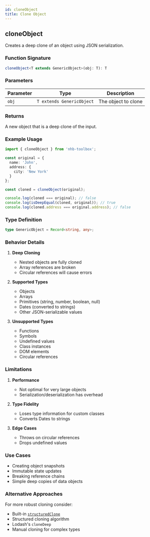 ```yaml
---
id: cloneObject  
title: Clone Object  
---
```


## cloneObject

Creates a deep clone of an object using JSON serialization.

### Function Signature

```typescript
cloneObject<T extends GenericObject>(obj: T): T
```

### Parameters

| Parameter | Type                      | Description         |
| --------- | ------------------------- | ------------------- |
| `obj`     | `T extends GenericObject` | The object to clone |

### Returns

A new object that is a deep clone of the input.

### Example Usage

```typescript
import { cloneObject } from 'nhb-toolbox';

const original = { 
  name: 'John',
  address: {
    city: 'New York'
  }
};

const cloned = cloneObject(original);

console.log(cloned === original); // false
console.log(isDeepEqual(cloned, original)); // true
console.log(cloned.address === original.address); // false
```

### Type Definition

```typescript
type GenericObject = Record<string, any>;
```

### Behavior Details

1. **Deep Cloning**
   - Nested objects are fully cloned
   - Array references are broken
   - Circular references will cause errors

2. **Supported Types**
   - Objects
   - Arrays
   - Primitives (string, number, boolean, null)
   - Dates (converted to strings)
   - Other JSON-serializable values

3. **Unsupported Types**
   - Functions
   - Symbols
   - Undefined values
   - Class instances
   - DOM elements
   - Circular references

### Limitations

1. **Performance**
   - Not optimal for very large objects
   - Serialization/deserialization has overhead

2. **Type Fidelity**
   - Loses type information for custom classes
   - Converts Dates to strings

3. **Edge Cases**
   - Throws on circular references
   - Drops undefined values

### Use Cases

- Creating object snapshots
- Immutable state updates
- Breaking reference chains
- Simple deep copies of data objects

### Alternative Approaches

For more robust cloning consider:

- Built-in [`structuredClone`](https://developer.mozilla.org/en-US/docs/Web/API/Window/structuredClone)
- Structured cloning algorithm
- Lodash's `cloneDeep`
- Manual cloning for complex types

